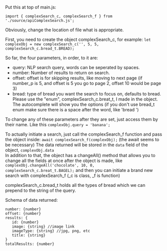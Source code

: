 
Put this at top of main.js:

`import { complexSearch_c, complexSearch_f } from './source/apiComplexSearch.js';`

Obviously, change the location of file what is appropriate.

First, you need to create the object complexSearch_c, for example:
`let complexObj = new complexSearch_c('', 5, 5, complexSearch_c.bread_t.BREAD);`

So far, the four parameters, in order, to it are:
 * query:  NLP search query, words can be seperated by spaces.
 * number: Number of results to return on search.
 * offset: offset is for skipping results, like moving to next page (if number_p is 5, and offset is 5 you go to page 2, offset 10 would be page 3)
 * bread:  type of bread you want the search to focus on, defaults to bread. Please use the "enum", complexSearch_c.breat_t, I made in the object. The autocomplete will show you the options (if you don't use bread_t enum make sure there is a space after the word, like 'bread ')

To change any of these parameters after they are set, just access them by their name. Like this `complexObj.query = 'banana';`

To actually initiate a search, just call the complexSearch_f function and pass the object inside:
`await complexSearch_f(complexObj);` (the await seems to be necessary)
The data returned will be stored in the `data` field of the object, `complexObj.data` </br>
In addition to that, the object has a changeAll() method that allows you to change all the fields at once after the object is made, like `complexObj.changeAll('chocolate', 10, 0, complexSearch_c.breat_t.BAGEL);` and then you can initiate a brand new search with complexSearch_f (_c is class, _f is function)

complexSearch_c.bread_t holds all the types of bread which we can prepend to the string of the query.

Schema of data returned:
```
number: {number}
offset: {number}
results: {
   id: {number}
   image: {string} //image link
   imageType: {string} //jpg, png, etc
   title: {string}
}
totalResults: {number}
```
 